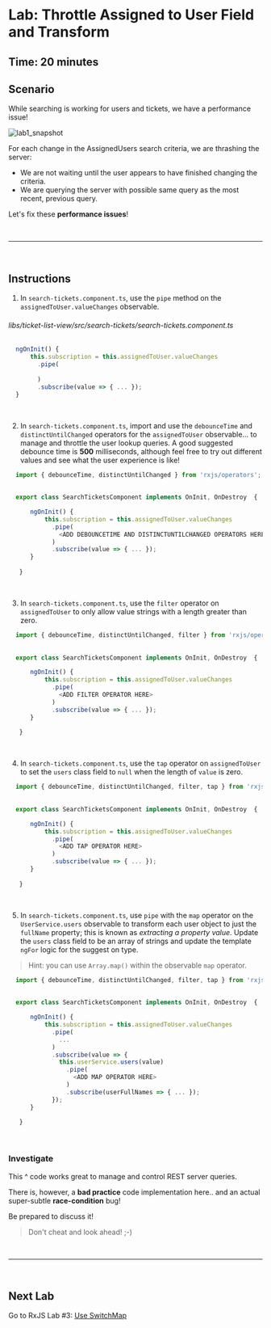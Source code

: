 # Lab: Throttle Assigned to User Field and Transform

## Time: 20 minutes

## Scenario

While searching is working for users and tickets, we have a performance issue!

![lab1_snapshot](https://user-images.githubusercontent.com/210413/35134346-67e08b64-fc9b-11e7-9756-aec2e5e38a7f.jpg)

For each change in the AssignedUsers search criteria, we are thrashing the server:

*  We are not waiting until the user appears to have finished changing the criteria.
*  We are querying the server with possible same query as the most recent, previous query.


Let's fix these **performance issues**!

<br/>

----

<br/>

## Instructions

1. In `search-tickets.component.ts`, use the `pipe` method on the `assignedToUser.valueChanges` observable.

###### libs/ticket-list-view/src/search-tickets/search-tickets.component.ts

  ```typescript
    ngOnInit() {
        this.subscription = this.assignedToUser.valueChanges
          .pipe(
            
          )
          .subscribe(value => { ... });
    }  
  ```
  
  <br/>

2. In `search-tickets.component.ts`, import and use the `debounceTime` and `distinctUntilChanged` operators for the `assignedToUser` observable... to manage and throttle the user lookup queries. A good suggested debounce time is **500** milliseconds, although feel free to try out different values and see what the user experience is like!

  ```typescript
    import { debounceTime, distinctUntilChanged } from 'rxjs/operators';
    
    
    export class SearchTicketsComponent implements OnInit, OnDestroy  {   

        ngOnInit() {
            this.subscription = this.assignedToUser.valueChanges
              .pipe(
                <ADD DEBOUNCETIME AND DISTINCTUNTILCHANGED OPERATORS HERE >
              )
              .subscribe(value => { ... });
        }
        
     }
  ```

  <br/>

3. In `search-tickets.component.ts`, use the `filter` operator on `assignedToUser` to only allow value strings with a length greater than zero.

  ```typescript
    import { debounceTime, distinctUntilChanged, filter } from 'rxjs/operators';
    
    
    export class SearchTicketsComponent implements OnInit, OnDestroy  {   

        ngOnInit() {
            this.subscription = this.assignedToUser.valueChanges
              .pipe(
                <ADD FILTER OPERATOR HERE>
              )
              .subscribe(value => { ... });
        }
        
     }
  ```

  <br/>
  
4. In `search-tickets.component.ts`, use the `tap` operator on `assignedToUser` to set the `users` class field to `null` when the length of `value` is zero.


  ```typescript
    import { debounceTime, distinctUntilChanged, filter, tap } from 'rxjs/operators';
    
    
    export class SearchTicketsComponent implements OnInit, OnDestroy  {   

        ngOnInit() {
            this.subscription = this.assignedToUser.valueChanges
              .pipe(
                <ADD TAP OPERATOR HERE>
              )
              .subscribe(value => { ... });
        }
        
     }
  ```

  <br/>
  
5. In `search-tickets.component.ts`, use `pipe` with the `map` operator on the `UserService.users` observable to transform each user object to just the `fullName` property; this is known as *extracting a property value*. Update the `users` class field to be an array of strings and update the template `ngFor` logic for the suggest on type.

  >  Hint: you can use `Array.map()` within the observable `map` operator.

  ```typescript
    import { debounceTime, distinctUntilChanged, filter, tap } from 'rxjs/operators';
    
    
    export class SearchTicketsComponent implements OnInit, OnDestroy  {   

        ngOnInit() {
            this.subscription = this.assignedToUser.valueChanges
              .pipe(
                ...
              )
              .subscribe(value => { 
                this.userService.users(value)
                  .pipe(
                    <ADD MAP OPERATOR HERE>
                  )
                  .subscribe(userFullNames => { ... });              
              });
        }
        
     }
  ```
  <br/>
  
### Investigate

This ^ code works great to manage and control REST server queries. 

There is, however, a **bad practice** code implementation here.. and an actual super-subtle **race-condition** bug! 

Be prepared to discuss it!  
>  Don't cheat and look ahead! ;-)

<br/>

----

<br/>

## Next Lab

Go to RxJS Lab #3: [Use SwitchMap](lab-3.md)

